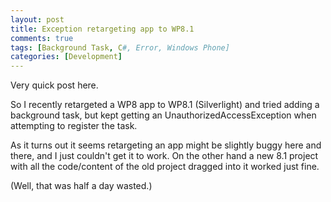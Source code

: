 ```yaml
---
layout: post
title: Exception retargeting app to WP8.1
comments: true
tags: [Background Task, C#, Error, Windows Phone]
categories: [Development]
---
```

Very quick post here.

So I recently retargeted a WP8 app to WP8.1 (Silverlight) and tried adding a background task, but kept getting an UnauthorizedAccessException when attempting to register the task.
<!--more-->
As it turns out it seems retargeting an app might be slightly buggy here and there, and I just couldn't get it to work. On the other hand a new 8.1 project with all the code/content of the old project dragged into it worked just fine.

(Well, that was half a day wasted.)

